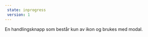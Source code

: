 ```yaml
---
 state: inprogress
 version: 1
---
```


En handlingsknapp som består kun av ikon og brukes med modal.
